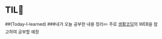 # TIL📖
##(Today-I-learned)
###내가 오늘 공부한 내용 정리✏️
 주로 [생활코딩](https://www.opentutorials.org/course/3083)의 WEB을 참고하여 공부할 예정
